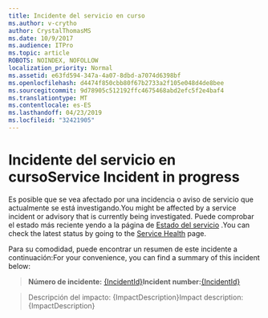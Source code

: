 ```yaml
---
title: Incidente del servicio en curso
ms.author: v-crytho
author: CrystalThomasMS
ms.date: 10/9/2017
ms.audience: ITPro
ms.topic: article
ROBOTS: NOINDEX, NOFOLLOW
localization_priority: Normal
ms.assetid: e63fd594-347a-4a07-8dbd-a7074d6398bf
ms.openlocfilehash: d4474f850cbb80f67b2733a2f105e048d4de8bee
ms.sourcegitcommit: 9d78905c512192ffc4675468abd2efc5f2e4baf4
ms.translationtype: MT
ms.contentlocale: es-ES
ms.lasthandoff: 04/23/2019
ms.locfileid: "32421905"
---
```

# <a name="service-incident-in-progress"></a><span data-ttu-id="8f344-102">Incidente del servicio en curso</span><span class="sxs-lookup"><span data-stu-id="8f344-102">Service Incident in progress</span></span>

<span data-ttu-id="8f344-103">Es posible que se vea afectado por una incidencia o aviso de servicio que actualmente se está investigando.</span><span class="sxs-lookup"><span data-stu-id="8f344-103">You might be affected by a service incident or advisory that is currently being investigated.</span></span> <span data-ttu-id="8f344-104">Puede comprobar el estado más reciente yendo a la página de [Estado del servicio](https://admin.microsoft.com/adminportal/home#/servicehealth) .</span><span class="sxs-lookup"><span data-stu-id="8f344-104">You can check the latest status by going to the [Service Health](https://admin.microsoft.com/adminportal/home#/servicehealth) page.</span></span> 
  
<span data-ttu-id="8f344-105">Para su comodidad, puede encontrar un resumen de este incidente a continuación:</span><span class="sxs-lookup"><span data-stu-id="8f344-105">For your convenience, you can find a summary of this incident below:</span></span>
  
> <span data-ttu-id="8f344-106">**Número de incidente:** [{IncidentId}](https://admin.microsoft.com/adminportal/home#/servicehealth)</span><span class="sxs-lookup"><span data-stu-id="8f344-106">**Incident number:**[{IncidentId}](https://admin.microsoft.com/adminportal/home#/servicehealth)</span></span>
    
> <span data-ttu-id="8f344-107">Descripción del impacto: {ImpactDescription}</span><span class="sxs-lookup"><span data-stu-id="8f344-107">Impact description: {ImpactDescription}</span></span>
    


